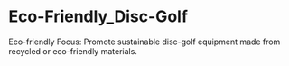 # Eco-Friendly_Disc-Golf
Eco-friendly Focus: Promote sustainable disc-golf equipment made from recycled or eco-friendly materials.
